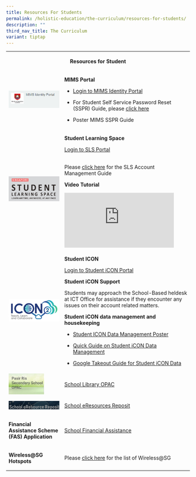 ```yaml
---
title: Resources For Students
permalink: /holistic-education/the-curriculum/resources-for-students/
description: ""
third_nav_title: The Curriculum
variant: tiptap
---
```

<table style="minWidth: 50px">
<colgroup>
<col>
<col>
</colgroup>
<tbody>
<tr>
<th rowspan="1" colspan="2">
<p>Resources for Student</p>
</th>
</tr>
<tr>
<td rowspan="1" colspan="1">
<div class="isomer-image-wrapper">
<img style="width: 100%" height="auto" width="100%" alt="MIMS Portal" src="/images/Curriculum/Screenshot_2024_01_25_085147.png">
</div>
</td>
<td rowspan="1" colspan="1">
<p><strong>MIMS Portal</strong>
</p>
<ul data-tight="true" class="tight">
<li>
<p><a href="https://idp.mims.moe.gov.sg/nidp/app/login" rel="noopener nofollow" target="_blank">Login to MIMS Identity Portal</a>
</p>
</li>
<li>
<p>For Student Self Service Password Reset (SSPR) Guide, please <a href="/files/Resources for Student/Student_MIMS_SSPR_Guide.pdf" rel="noopener noreferrer nofollow" target="_blank">click here</a>
</p>
</li>
<li>
<p>Poster MIMS SSPR Guide</p>
</li>
</ul>
</td>
</tr>
<tr>
<td rowspan="1" colspan="1">
<div class="isomer-image-wrapper">
<img style="width: 100%;" height="auto" width="100%" src="/images/SLS_1.png">
</div>
</td>
<td rowspan="1" colspan="1">
<p><strong>Student Learning Space</strong>
</p>
<p><a href="https://vle.learning.moe.edu.sg/login" rel="noopener nofollow" target="_blank">Login to SLS Portal</a>
</p>
<p>
<br>Please <a href="/files/SLS_Account_Management___Guide_for_Students__SecJCCI_.pdf" rel="noopener noreferrer nofollow" target="_blank">click here</a> for
the SLS Account Management Guide</p>
<p></p>
<p><strong>Video Tutorial</strong>
</p>
<p></p>
<div class="iframe-wrapper">
<iframe allowfullscreen="true" frameborder="0" src="https://www.youtube.com/embed/Yhc_Jbos7w4?si=tFkNhRqR1QwHFjLf"></iframe>
</div>
</td>
</tr>
<tr>
<td rowspan="1" colspan="1">
<div class="isomer-image-wrapper">
<img style="width: 100%" height="auto" width="100%" alt="" src="/images/Curriculum/icon_moe.png">
</div>
</td>
<td rowspan="1" colspan="1">
<p><strong>Student ICON</strong>
</p>
<p><a href="https://workspace.google.com/dashboard" rel="noopener nofollow" target="_blank">Login to Student iCON Portal</a>
</p>
<p></p>
<p><strong>Student iCON Support</strong>
</p>
<p>Students may approach the School-Based heldesk at ICT Office for assistance
if they encounter any issues on their account related matters.</p>
<p></p>
<p><strong>Student iCON data management and housekeeping</strong>
</p>
<p></p>
<ul data-tight="true" class="tight">
<li>
<p><a href="/files/Resources for Student/_For_Sec_JC_Student__Data_Management_E_Poster_for_Student_iCON.pdf" rel="noopener noreferrer nofollow" target="_blank">Student ICON Data Management Poster</a>
</p>
</li>
<li>
<p><a href="/files/Resources for Student/_For_Student_All_Levels__Quick_Guide_on_Student_iCON_Data_Management.pdf" rel="noopener noreferrer nofollow" target="_blank">Quick Guide on Student iCON Data Management</a>
</p>
</li>
<li>
<p><a href="/files/Resources for Student/For_Graduating_Students_Google_Takeout_Guide_for_Student_iCON__2025_.pdf" rel="noopener nofollow" target="_blank">Google Takeout Guide for Student iCON Data</a>
</p>
</li>
</ul>
<p></p>
</td>
</tr>
<tr>
<td rowspan="1" colspan="1">
<div class="isomer-image-wrapper">
<img style="width:70%" height="auto" width="100%" src="/images/OPAC.jpeg">
</div>
</td>
<td rowspan="1" colspan="1">
<p><a href="https://schoolibrary.moe.edu.sg/pasirrissec" rel="noopener nofollow" target="_blank">School Library OPAC</a>
</p>
</td>
</tr>
<tr>
<td rowspan="1" colspan="1">
<div class="isomer-image-wrapper">
<img style="width: 100%;" height="auto" width="100%" alt="" src="/images/eResource%20Reposit.png">
</div>
</td>
<td rowspan="1" colspan="1">
<p><a href="https://schoolibrary.moe.edu.sg/eresourcessec/cgi-bin/spydus.exe/MSGTRN/WPAC/HOME" rel="noopener nofollow" target="_blank">School eResources Reposit</a>
</p>
</td>
</tr>
<tr>
<td rowspan="1" colspan="1">
<p><strong>Financial Assistance Scheme (FAS) Application</strong>
</p>
</td>
<td rowspan="1" colspan="1">
<p><a href="/useful-links/Information-for-Parents/Financial-Assistance/" rel="noopener nofollow" target="_blank">School Financial Assistance</a>
</p>
</td>
</tr>
<tr>
<td rowspan="1" colspan="1">
<p><strong>Wireless@SG Hotspots</strong>
</p>
</td>
<td rowspan="1" colspan="1">
<p>Please <a href="/files/List%20for%20the%20Hotspots%20at%20East%20Zone.pdf" rel="noopener noreferrer nofollow" target="_blank">click here</a> for
the list of Wireless@SG</p>
</td>
</tr>
</tbody>
</table>
<p></p>
<p></p>